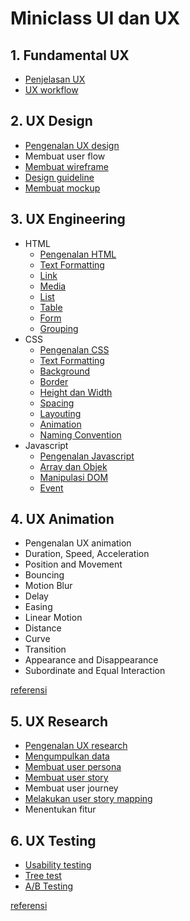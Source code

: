 # Miniclass UI dan UX

## 1. Fundamental UX

- [Penjelasan UX](fundamental/definisi.md)
- [UX workflow](fundamental/ux-workflow.md)

## 2. UX Design

- [Pengenalan UX design](design/pengenalan.md)
- Membuat user flow
- [Membuat wireframe](design/wireframe.md)
- [Design guideline](design/guideline.md)
- [Membuat mockup](design/mockup.md)

## 3. UX Engineering

- HTML
  - [Pengenalan HTML](engineering/html/pengenalan-html.md)
  - [Text Formatting](engineering/html/text-formatting.md)
  - [Link](engineering/html/link.md)
  - [Media](engineering/html/media.md)
  - [List](engineering/html/list.md)
  - [Table](engineering/html/table.md)
  - [Form](engineering/html/form.md)
  - [Grouping](engineering/html/grouping.md)
- CSS
  - [Pengenalan CSS](engineering/css/pengenalan-css.md)
  - [Text Formatting](engineering/css/text-formatting.md)
  - [Background](engineering/css/background.md)
  - [Border](engineering/css/border.md)
  - [Height dan Width](engineering/css/height-dan-width.md)
  - [Spacing](engineering/css/spacing.md)
  - [Layouting](engineering/css/layouting.md)
  - [Animation](engineering/css/animation.md)
  - [Naming Convention](engineering/css/naming-convention.md)
- Javascript
  - [Pengenalan Javascript](engineering/javascript/pengenalan-javascript.md)
  - [Array dan Objek](engineering/javascript/array-dan-objek.md)
  - [Manipulasi DOM](engineering/javascript/manipulasi-dom.md)
  - [Event](engineering/javascript/event.md)

## 4. UX Animation

- Pengenalan UX animation
- Duration, Speed, Acceleration
- Position and Movement
- Bouncing
- Motion Blur
- Delay
- Easing
- Linear Motion
- Distance
- Curve
- Transition
- Appearance and Disappearance
- Subordinate and Equal Interaction

[referensi](https://uxdesign.cc/the-ultimate-guide-to-proper-use-of-animation-in-ux-10bd98614fa9)

## 5. UX Research

- [Pengenalan UX research](research/pengenalan)
- [Mengumpulkan data](research/pengumpulan-data.md)
- [Membuat user persona](research/persona.md)
- [Membuat user story](research/story.md)
- Membuat user journey
- [Melakukan user story mapping](research/story_mapping.md)
- Menentukan fitur

## 6. UX Testing

- [Usability testing](testing/usability-test.md)
- [Tree test](testing/tree-test.md)
- [A/B Testing](testing/ab-test.md)

[referensi](https://www.uxbooth.com/articles/complete-beginners-guide-to-design-research/)

